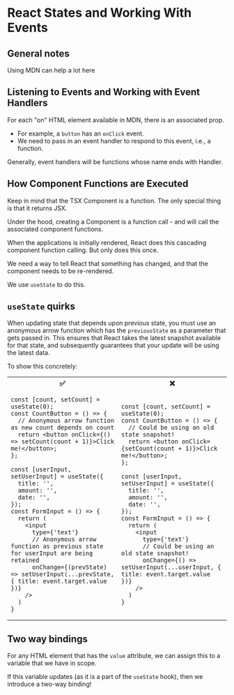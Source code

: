 # React States and Working With Events

## General notes
Using MDN can help a lot here

## Listening to Events and Working with Event Handlers
For each "on" HTML element available in MDN, there is an associated prop.
* For example, a `button` has an `onClick` event.
* We need to pass in an event handler to respond to this event, i.e., a function.

Generally, event handlers will be functions whose name ends with Handler. 

## How Component Functions are Executed
Keep in mind that the TSX Component is a function. The only special thing is that it returns JSX.

Under the hood, creating a Component is a function call - and will call the associated component functions.

When the applications is initially rendered, React does this cascading component function calling. But only does this once.

We need a way to tell React that something has changed, and that the component needs to be re-rendered.

We use `useState` to do this.

## `useState` quirks
When updating state that depends upon previous state, you must use an anonymous arrow function which has the
`previousState` as a parameter that gets passed in. This ensures that React takes the latest snapshot available
for that state, and subsequently guarantees that your update will be using the latest data.

To show this concretely:

<table>
<tr>
<th>✅</th>
<th>❌</th>
</tr>
<tr>
<td>

```tsx
const [count, setCount] = useState(0);
const CountButton = () => {
  // Anonymous arrow function as new count depends on count
  return <button onClick={() => setCount(count + 1)}>Click me!</button>;
};

const [userInput, setUserInput] = useState({
  title: '',
  amount: '',
  date: '',
});
const FormInput = () => {
  return (
    <input
      type={'text'}
      // Anonymous arrow function as previous state for userInput are being retained 
      onChange={(prevState) => setUserInput(...prevState, { title: event.target.value })}
    />
  )
}
```

</td>
<td>

```tsx
const [count, setCount] = useState(0);
const CountButton = () => {
  // Could be using an old state snapshot!
  return <button onClick={setCount(count + 1)}>Click me!</button>;
};

const [userInput, setUserInput] = useState({
  title: '',
  amount: '',
  date: '',
});
const FormInput = () => {
  return (
    <input
      type={'text'}
      // Could be using an old state snapshot!
      onChange={() => setUserInput(...userInput, { title: event.target.value })}
    />
  )
}
```

</td>
</tr>
</table>

## Two way bindings
For any HTML element that has the `value` attribute, we can assign this to a variable that we have in scope.

If this variable updates (as it is a part of the `useState` hook), then we introduce a two-way binding!